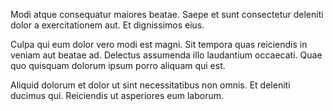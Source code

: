 Modi atque consequatur maiores beatae. Saepe et sunt consectetur deleniti dolor a exercitationem aut. Et dignissimos eius.
 Culpa qui eum dolor vero modi est magni. Sit tempora quas reiciendis in veniam aut beatae ad. Delectus assumenda illo laudantium occaecati. Quae quo quisquam dolorum ipsum porro aliquam qui est.
 Aliquid dolorum et dolor ut sint necessitatibus non omnis. Et deleniti ducimus qui. Reiciendis ut asperiores eum laborum.